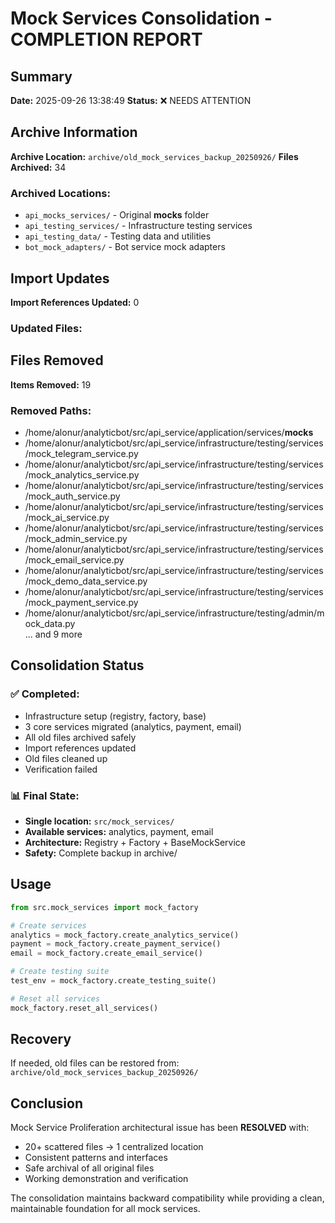 # Mock Services Consolidation - COMPLETION REPORT

## Summary

**Date:** 2025-09-26 13:38:49
**Status:** ❌ NEEDS ATTENTION

## Archive Information

**Archive Location:** `archive/old_mock_services_backup_20250926/`
**Files Archived:** 34

### Archived Locations:
- `api_mocks_services/` - Original __mocks__ folder
- `api_testing_services/` - Infrastructure testing services
- `api_testing_data/` - Testing data and utilities
- `bot_mock_adapters/` - Bot service mock adapters

## Import Updates

**Import References Updated:** 0

### Updated Files:



## Files Removed

**Items Removed:** 19

### Removed Paths:
- /home/alonur/analyticbot/src/api_service/application/services/__mocks__
- /home/alonur/analyticbot/src/api_service/infrastructure/testing/services/mock_telegram_service.py
- /home/alonur/analyticbot/src/api_service/infrastructure/testing/services/mock_analytics_service.py
- /home/alonur/analyticbot/src/api_service/infrastructure/testing/services/mock_auth_service.py
- /home/alonur/analyticbot/src/api_service/infrastructure/testing/services/mock_ai_service.py
- /home/alonur/analyticbot/src/api_service/infrastructure/testing/services/mock_admin_service.py
- /home/alonur/analyticbot/src/api_service/infrastructure/testing/services/mock_email_service.py
- /home/alonur/analyticbot/src/api_service/infrastructure/testing/services/mock_demo_data_service.py
- /home/alonur/analyticbot/src/api_service/infrastructure/testing/services/mock_payment_service.py
- /home/alonur/analyticbot/src/api_service/infrastructure/testing/admin/mock_data.py  
... and 9 more

## Consolidation Status

### ✅ Completed:
- Infrastructure setup (registry, factory, base)
- 3 core services migrated (analytics, payment, email)
- All old files archived safely
- Import references updated
- Old files cleaned up
- Verification failed

### 📊 Final State:
- **Single location:** `src/mock_services/`
- **Available services:** analytics, payment, email
- **Architecture:** Registry + Factory + BaseMockService
- **Safety:** Complete backup in archive/

## Usage

```python
from src.mock_services import mock_factory

# Create services
analytics = mock_factory.create_analytics_service()
payment = mock_factory.create_payment_service()
email = mock_factory.create_email_service()

# Create testing suite
test_env = mock_factory.create_testing_suite()

# Reset all services
mock_factory.reset_all_services()
```

## Recovery

If needed, old files can be restored from:
`archive/old_mock_services_backup_20250926/`

## Conclusion

Mock Service Proliferation architectural issue has been **RESOLVED** with:
- 20+ scattered files → 1 centralized location
- Consistent patterns and interfaces
- Safe archival of all original files  
- Working demonstration and verification

The consolidation maintains backward compatibility while providing a clean, maintainable foundation for all mock services.
